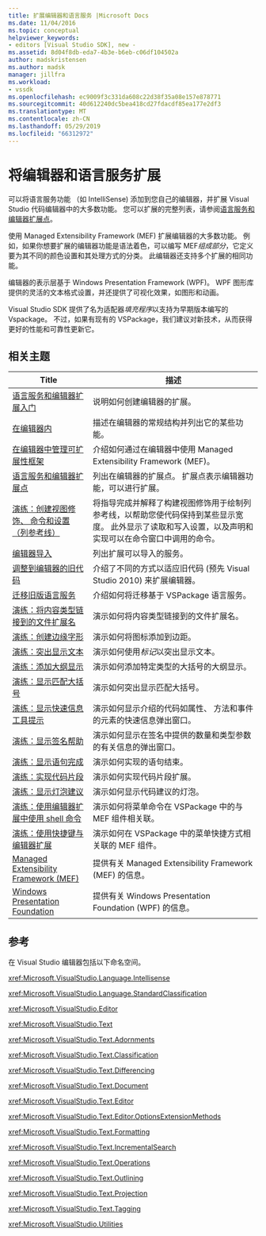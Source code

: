 ```yaml
---
title: 扩展编辑器和语言服务 |Microsoft Docs
ms.date: 11/04/2016
ms.topic: conceptual
helpviewer_keywords:
- editors [Visual Studio SDK], new -
ms.assetid: 8d04f8db-eda7-4b3e-b6eb-c06df104502a
author: madskristensen
ms.author: madsk
manager: jillfra
ms.workload:
- vssdk
ms.openlocfilehash: ec9009f3c331da608c22d38f35a08e157e878771
ms.sourcegitcommit: 40d612240dc5bea418cd27fdacdf85ea177e2df3
ms.translationtype: MT
ms.contentlocale: zh-CN
ms.lasthandoff: 05/29/2019
ms.locfileid: "66312972"
---
```

# <a name="extend-the-editor-and-language-services"></a>将编辑器和语言服务扩展
可以将语言服务功能 （如 IntelliSense) 添加到您自己的编辑器，并扩展 Visual Studio 代码编辑器中的大多数功能。  您可以扩展的完整列表，请参阅[语言服务和编辑器扩展点](../extensibility/language-service-and-editor-extension-points.md)。

 使用 Managed Extensibility Framework (MEF) 扩展编辑器的大多数功能。 例如，如果你想要扩展的编辑器功能是语法着色，可以编写 MEF*组成部分*，它定义要为其不同的颜色设置和其处理方式的分类。 此编辑器还支持多个扩展的相同功能。

 编辑器的表示层基于 Windows Presentation Framework (WPF)。 WPF 图形库提供的灵活的文本格式设置，并还提供了可视化效果，如图形和动画。

 Visual Studio SDK 提供了名为适配器*填充程序*以支持为早期版本编写的 Vspackage。 不过，如果有现有的 VSPackage，我们建议对新技术，从而获得更好的性能和可靠性更新它。

## <a name="related-topics"></a>相关主题

|Title|描述|
|-----------|-----------------|
|[语言服务和编辑器扩展入门](../extensibility/getting-started-with-language-service-and-editor-extensions.md)|说明如何创建编辑器的扩展。|
|[在编辑器内](../extensibility/inside-the-editor.md)|描述在编辑器的常规结构并列出它的某些功能。|
|[在编辑器中管理可扩展性框架](../extensibility/managed-extensibility-framework-in-the-editor.md)|介绍如何通过在编辑器中使用 Managed Extensibility Framework (MEF)。|
|[语言服务和编辑器扩展点](../extensibility/language-service-and-editor-extension-points.md)|列出在编辑器的扩展点。 扩展点表示编辑器功能，可以进行扩展。|
|[演练：创建视图修饰、 命令和设置 （列参考线）](../extensibility/walkthrough-creating-a-view-adornment-commands-and-settings-column-guides.md)|将指导完成并解释了构建视图修饰用于绘制列参考线，以帮助您使代码保持到某些显示宽度。  此外显示了读取和写入设置，以及声明和实现可以在命令窗口中调用的命令。|
|[编辑器导入](../extensibility/editor-imports.md)|列出扩展可以导入的服务。|
|[调整到编辑器的旧代码](../extensibility/adapting-legacy-code-to-the-editor.md)|介绍了不同的方式以适应旧代码 (预先 Visual Studio 2010) 来扩展编辑器。|
|[迁移旧版语言服务](../extensibility/internals/migrating-a-legacy-language-service.md)|介绍如何将迁移基于 VSPackage 语言服务。|
|[演练：将内容类型链接到的文件扩展名](../extensibility/walkthrough-linking-a-content-type-to-a-file-name-extension.md)|演示如何将内容类型链接到的文件扩展名。|
|[演练：创建边缘字形](../extensibility/walkthrough-creating-a-margin-glyph.md)|演示如何将图标添加到边距。|
|[演练：突出显示文本](../extensibility/walkthrough-highlighting-text.md)|演示如何使用*标记*以突出显示文本。|
|[演练：添加大纲显示](../extensibility/walkthrough-outlining.md)|演示如何添加特定类型的大括号的大纲显示。|
|[演练：显示匹配大括号](../extensibility/walkthrough-displaying-matching-braces.md)|演示如何突出显示匹配大括号。|
|[演练：显示快速信息工具提示](../extensibility/walkthrough-displaying-quickinfo-tooltips.md)|演示如何显示介绍的代码如属性、 方法和事件的元素的快速信息弹出窗口。|
|[演练：显示签名帮助](../extensibility/walkthrough-displaying-signature-help.md)|演示如何显示在签名中提供的数量和类型参数的有关信息的弹出窗口。|
|[演练：显示语句完成](../extensibility/walkthrough-displaying-statement-completion.md)|演示如何实现的语句结束。|
|[演练：实现代码片段](../extensibility/walkthrough-implementing-code-snippets.md)|演示如何实现代码片段扩展。|
|[演练：显示灯泡建议](../extensibility/walkthrough-displaying-light-bulb-suggestions.md)|演示如何显示代码建议的灯泡。|
|[演练：使用编辑器扩展中使用 shell 命令](../extensibility/walkthrough-using-a-shell-command-with-an-editor-extension.md)|演示如何将菜单命令在 VSPackage 中的与 MEF 组件相关联。|
|[演练：使用快捷键与编辑器扩展](../extensibility/walkthrough-using-a-shortcut-key-with-an-editor-extension.md)|演示如何在 VSPackage 中的菜单快捷方式相关联的 MEF 组件。|
|[Managed Extensibility Framework (MEF)](/dotnet/framework/mef/index)|提供有关 Managed Extensibility Framework (MEF) 的信息。|
|[Windows Presentation Foundation](/dotnet/framework/wpf/index)|提供有关 Windows Presentation Foundation (WPF) 的信息。|

## <a name="reference"></a>参考
 在 Visual Studio 编辑器包括以下命名空间。

 <xref:Microsoft.VisualStudio.Language.Intellisense>

 <xref:Microsoft.VisualStudio.Language.StandardClassification>

 <xref:Microsoft.VisualStudio.Editor>

 <xref:Microsoft.VisualStudio.Text>

 <xref:Microsoft.VisualStudio.Text.Adornments>

 <xref:Microsoft.VisualStudio.Text.Classification>

 <xref:Microsoft.VisualStudio.Text.Differencing>

 <xref:Microsoft.VisualStudio.Text.Document>

 <xref:Microsoft.VisualStudio.Text.Editor>

 <xref:Microsoft.VisualStudio.Text.Editor.OptionsExtensionMethods>

 <xref:Microsoft.VisualStudio.Text.Formatting>

 <xref:Microsoft.VisualStudio.Text.IncrementalSearch>

 <xref:Microsoft.VisualStudio.Text.Operations>

 <xref:Microsoft.VisualStudio.Text.Outlining>

 <xref:Microsoft.VisualStudio.Text.Projection>

 <xref:Microsoft.VisualStudio.Text.Tagging>

 <xref:Microsoft.VisualStudio.Utilities>